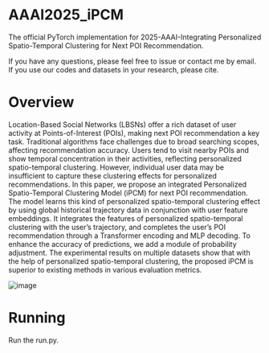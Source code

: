 # AAAI2025_iPCM
The official PyTorch implementation for 2025-AAAI-Integrating Personalized Spatio-Temporal Clustering for Next POI Recommendation.

If you have any questions, please feel free to issue or contact me by email. If you use our codes and datasets in your research, please cite.

# Overview
Location-Based Social Networks (LBSNs) offer a rich dataset of user activity at Points-of-Interest (POIs), making next POI recommendation a key task. Traditional algorithms face challenges due to broad searching scopes, affecting recommendation accuracy. Users tend to visit nearby POIs and show temporal concentration in their activities, reflecting personalized spatio-temporal clustering. However, individual user data may be insufficient to capture these clustering effects for personalized recommendations. In this paper, we propose an integrated Personalized Spatio-Temporal Clustering Model (iPCM) for next POI recommendation. The model learns this kind of personalized spatio-temporal clustering effect by using global historical trajectory data in conjunction with user feature embeddings. It integrates the features of personalized spatio-temporal clustering with the user’s trajectory, and completes the user’s POI recommendation through a Transformer encoding and MLP decoding. To enhance the accuracy of predictions, we add a module of probability adjustment. The experimental results on multiple datasets show that with the help of personalized spatio-temporal clustering, the proposed iPCM is superior to existing methods in various evaluation metrics.

![image](https://github.com/user-attachments/assets/1ae6f3a4-ea3c-4a08-8c27-4c7a7cc7f431)

# Running
Run the run.py.

